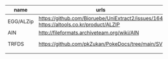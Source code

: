 | name      | urls        |sample| extractor(s)     |
|-----------|-------------|------|------------------|
| EGG/ALZip |https://github.com/Bioruebe/UniExtract2/issues/164<br>https://altools.co.kr/product/ALZIP|?|https://altools.co.kr/service/FAQ?no=262<br>http://kippler.com/win/unalz/|
|    AIN    |http://fileformats.archiveteam.org/wiki/AIN|https://sembiance.com/fileFormatSamples/archive/ain/|https://www.sac.sk/download/pack/ain232.exe|
|   TRFDS   |https://github.com/pkZukan/PokeDocs/tree/main/SV|Pokemon SV/ZA|https://github.com/pkZukan/gftool<br>https://github.com/psthrn42/SCVI_Extract|
|           |             |      |                  |
